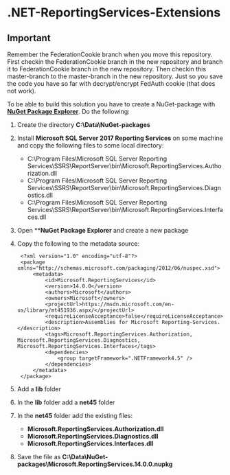 # .NET-ReportingServices-Extensions

## Important
Remember the FederationCookie branch when you move this repository. First checkin the FederationCookie branch in the new repository and branch it to FederationCookie branch in the new repository. Then checkin this master-branch to the master-branch in the new repository. Just so you save the code you have so far with decrypt/encrypt FedAuth cookie (that does not work).

To be able to build this solution you have to create a NuGet-package with [**NuGet Package Explorer**](https://github.com/NuGetPackageExplorer/NuGetPackageExplorer). Do the following:
1. Create the directory **C:\Data\NuGet-packages**
2. Install **Microsoft SQL Server 2017 Reporting Services** on some machine and copy the following files to some local directory:
   - C:\Program Files\Microsoft SQL Server Reporting Services\SSRS\ReportServer\bin\Microsoft.ReportingServices.Authorization.dll
   - C:\Program Files\Microsoft SQL Server Reporting Services\SSRS\ReportServer\bin\Microsoft.ReportingServices.Diagnostics.dll
   - C:\Program Files\Microsoft SQL Server Reporting Services\SSRS\ReportServer\bin\Microsoft.ReportingServices.Interfaces.dll
3. Open ****NuGet Package Explorer** and create a new package
4. Copy the following to the metadata source:

        <?xml version="1.0" encoding="utf-8"?>
        <package xmlns="http://schemas.microsoft.com/packaging/2012/06/nuspec.xsd">
            <metadata>
                <id>Microsoft.ReportingServices</id>
                <version>14.0.0</version>
                <authors>Microsoft</authors>
                <owners>Microsoft</owners>
                <projectUrl>https://msdn.microsoft.com/en-us/library/mt451936.aspx/</projectUrl>
                <requireLicenseAcceptance>false</requireLicenseAcceptance>
                <description>Assemblies for Microsoft Reporting-Services.</description>
                <tags>Microsoft.ReportingServices.Authorization, Microsoft.ReportingServices.Diagnostics, Microsoft.ReportingServices.Interfaces</tags>
                <dependencies>
                    <group targetFramework=".NETFramework4.5" />
                </dependencies>
            </metadata>
        </package>

5. Add a **lib** folder
6. In the **lib** folder add a **net45** folder
7. In the **net45** folder add the existing files:
   - **Microsoft.ReportingServices.Authorization.dll**
   - **Microsoft.ReportingServices.Diagnostics.dll**
   - **Microsoft.ReportingServices.Interfaces.dll**
8. Save the file as **C:\Data\NuGet-packages\Microsoft.ReportingServices.14.0.0.nupkg**